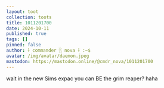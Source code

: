 ```yaml
---
layout: toot
collection: toots
title: 1011201700
date: 2024-10-11
published: true
tags: []
pinned: false
author: ⸸ commander ░ nova ⸸ :~$
avatar: /img/avatar/daemon.jpeg
mastodon: https://mastodon.online/@cmdr_nova/1011201700
---
```


wait in the new Sims expac you can BE the grim reaper? haha
